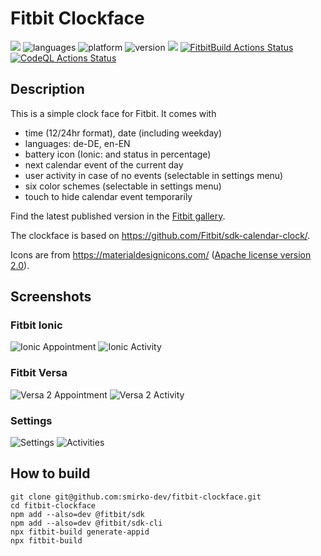 # Fitbit Clockface

[![](https://img.shields.io/badge/Fitbit%20App%20Gallery-%2300B0B9?style=flat&logo=fitbit&logoColor=white)](https://gallery.fitbit.com/details/ae441b73-2660-407f-b796-a98d1d0583a0)
![languages](https://img.shields.io/badge/languages-JavaScript%20|%20CSS-blue)
![platform](https://img.shields.io/badge/platforms-Ionic%20|%20Versa%20|%20Versa%202%20|%20Versa%20Lite-silver)
![version](https://img.shields.io/badge/version-%201.5.1-green)
[![](https://img.shields.io/github/license/smirko-dev/fitbit-clockface.svg)](https://github.com/smirko-dev/fitbit-clockface/blob/master/LICENSE)
[![FitbitBuild Actions Status](https://github.com/smirko-dev/fitbit-clockface/workflows/FitbitBuild/badge.svg)](https://github.com/smirko-dev/fitbit-clockface/actions)
[![CodeQL Actions Status](https://github.com/smirko-dev/fitbit-clockface/workflows/CodeQL/badge.svg)](https://github.com/smirko-dev/fitbit-clockface/actions)

## Description

This is a simple clock face for Fitbit.
It comes with
- time (12/24hr format), date (including weekday)
- languages: de-DE, en-EN
- battery icon (Ionic: and status in percentage)
- next calendar event of the current day
- user activity in case of no events (selectable in settings menu)
- six color schemes (selectable in settings menu)
- touch to hide calendar event temporarily

Find the latest published version in the [Fitbit gallery](https://gallery.fitbit.com/details/ae441b73-2660-407f-b796-a98d1d0583a0).

The clockface is based on https://github.com/Fitbit/sdk-calendar-clock/.

Icons are from https://materialdesignicons.com/ ([Apache license version 2.0](https://www.apache.org/licenses/LICENSE-2.0.html)). 

## Screenshots

### Fitbit Ionic

![Ionic Appointment](screenshots/ionic-event.png) ![Ionic Activity](screenshots/ionic-activity.png)

### Fitbit Versa

![Versa 2 Appointment](screenshots/versa2-event.png) ![Versa 2 Activity](screenshots/versa2-activity.png)

### Settings

![Settings](screenshots/settings.png) ![Activities](screenshots/activities.png)

## How to build

```
git clone git@github.com:smirko-dev/fitbit-clockface.git
cd fitbit-clockface
npm add --also=dev @fitbit/sdk
npm add --also=dev @fitbit/sdk-cli
npx fitbit-build generate-appid
npx fitbit-build
```
